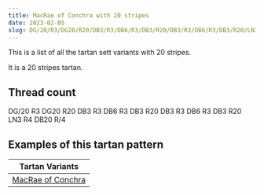 ```yaml
---
title: MacRae of Conchra with 20 stripes
date: 2023-02-05
slug: DG/20/R3/DG20/R20/DB3/R3/DB6/R3/DB3/R20/DB3/R3/DB6/R3/DB3/R20/LN3/R4/DB20/R/4
---
```

This is a list of all the tartan sett variants with 20 stripes.

It is a 20 stripes tartan.


## Thread count
DG/20 R3 DG20 R20 DB3 R3 DB6 R3 DB3 R20 DB3 R3 DB6 R3 DB3 R20 LN3 R4 DB20 R/4

## Examples of this tartan pattern

| Tartan Variants |
|---------------|
| [MacRae of Conchra](/variants/dg/20/r3/dg20/r20/db3/r3/db6/r3/db3/r20/db3/r3/db6/r3/db3/r20/ln3/r4/db20/r/4-db000050-dg003000-lne0e0e0-rc00000)||
